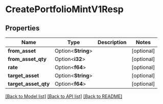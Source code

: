 # CreatePortfolioMintV1Resp

## Properties

Name | Type | Description | Notes
------------ | ------------- | ------------- | -------------
**from_asset** | Option<**String**> |  | [optional]
**from_asset_qty** | Option<**i32**> |  | [optional]
**rate** | Option<**f64**> |  | [optional]
**target_asset** | Option<**String**> |  | [optional]
**target_asset_qty** | Option<**f64**> |  | [optional]

[[Back to Model list]](../README.md#documentation-for-models) [[Back to API list]](../README.md#documentation-for-api-endpoints) [[Back to README]](../README.md)


